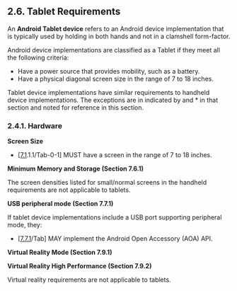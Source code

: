 ## 2.6\. Tablet Requirements

An **Android Tablet device** refers to an Android device implementation that is
typically used by holding in both hands and not in a clamshell form-factor.

Android device implementations are classified as a Tablet if they meet all the
following criteria:

*   Have a power source that provides mobility, such as a battery.
*   Have a physical diagonal screen size in the range of 7 to 18 inches.

Tablet device implementations have similar requirements to handheld device
implementations. The exceptions are in indicated by and \* in that section
and noted for reference in this section.

### 2.4.1\. Hardware

**Screen Size**

*   [[7.1](#7_1_display_and_graphics).1.1/Tab-0-1] MUST have a screen in the range
of 7 to 18 inches.

**Minimum Memory and Storage (Section 7.6.1)**

The screen densities listed for small/normal screens in the handheld
requirements are not applicable to tablets.

**USB peripheral mode (Section 7.7.1)**

If tablet device implementations include a USB port supporting peripheral
mode, they:

*   [[7.7.1](#7_7_usb)/Tab] MAY implement the Android Open Accessory (AOA) API.

**Virtual Reality Mode (Section 7.9.1)**

**Virtual Reality High Performance (Section 7.9.2)**

Virtual reality requirements are not applicable to tablets.


